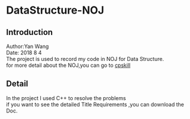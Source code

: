 # DataStructure-NOJ
## Introduction
Author:Yan Wang <br>
Date: 2018 8 4 <br>
The project is used to record my code in NOJ for Data Structure. <br>
for more detail about the NOJ,you can go to [cpskill](http://www.cpskill.cn) <br>

## Detail
In the project I used C++ to resolve the problems <br>
if you want to see the detailed Title Requirements ,you can download the Doc.

